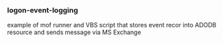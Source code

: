 ### logon-event-logging
example of mof runner and VBS script that stores event recor into ADODB resource and sends message via MS Exchange
